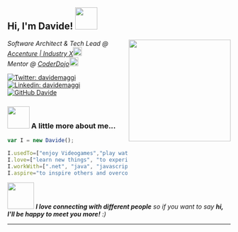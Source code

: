 <h2> Hi, I'm Davide! <img src="https://media.giphy.com/media/bjE9JbNSckM0w/giphy.gif" width="50"></h2>
<img align='right' src="https://media.giphy.com/media/6FT3QE3AJMfwJDZBNr/giphy.gif" width="230">
<p><em>Software Architect & Tech Lead @ <a href="http://www.accenture.com">Accenture | Industry X</a><img src="https://media.giphy.com/media/BdEA4JKv8sJoGNSHKX/giphy.gif" width="20"></br>Mentor @ <a href="https://coderdojo.com/it-IT">CoderDojo</a><img src="https://media.giphy.com/media/TeEx87fQ63RnaOygGA/giphy.gif" width="20"> 
</em></p>

[![Twitter: davidemaggi](https://img.shields.io/twitter/follow/davidemaggi?style=social)](https://twitter.com/davidemaggi)
[![Linkedin: davidemaggi](https://img.shields.io/badge/-davidemaggi-blue?style=flat-square&logo=Linkedin&logoColor=white&link=https://www.linkedin.com/in/davidemaggi/)](https://www.linkedin.com/in/davidemaggi/)
[![GitHub Davide](https://img.shields.io/github/followers/davidemaggi?label=follow&style=social)](https://github.com/davidemaggi)


### <img src="https://media.giphy.com/media/06vC42sWYd3B9u99kv/giphy.gif" width="50"> A little more about me...  

```javascript
var I = new Davide();

I.usedTo=["enjoy Videogames","play waterpolo","hack my way into things"];
I.love=["learn new things", "to experiment", "be a mentor", "challenges"];
I.workWith=[".net", "java", "javascript", "go", "sql", "nosql", "angular", "react", "node", "spring", "docker", "kubernetes", "kafka", "rabbitMQ", ...aLotOfThings];
I.aspire="to inspire others and overcome the challenges every project will put in front of me."

```

<img src="https://media.giphy.com/media/LnQjpWaON8nhr21vNW/giphy.gif" width="60"> <em><b>I love connecting with different people</b> so if you want to say <b>hi, I'll be happy to meet you more!</b> :)</em>

---
